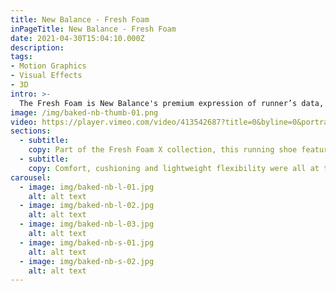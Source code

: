 ```yaml
---
title: New Balance - Fresh Foam
inPageTitle: New Balance - Fresh Foam
date: 2021-04-30T15:04:10.000Z
description:
tags:
- Motion Graphics
- Visual Effects
- 3D
intro: >-
  The Fresh Foam is New Balance's premium expression of runner’s data, supreme comfort, and cutting-edge design.
image: /img/baked-nb-thumb-01.png
video: https://player.vimeo.com/video/413542687?title=0&byline=0&portrait=0
sections:
  - subtitle:
    copy: Part of the Fresh Foam X collection, this running shoe features an updated Fresh Foam midsole that delivers enhanced softness and a more energetic rebound than its predecessor.  New Balance wanted to communicate the benefits of the shoe through one of their key retail partners.
  - subtitle:
    copy: Comfort, cushioning and lightweight flexibility were all at the forefront of our visual communication around the Fresh Foam X franchise. We modelled the shoe in 3D before placing it alongside elements which represented the key features of the product, including cushioned balls in the X shape.
carousel:
  - image: img/baked-nb-l-01.jpg
    alt: alt text
  - image: img/baked-nb-l-02.jpg
    alt: alt text
  - image: img/baked-nb-l-03.jpg
    alt: alt text
  - image: img/baked-nb-s-01.jpg
    alt: alt text
  - image: img/baked-nb-s-02.jpg
    alt: alt text
---
```

